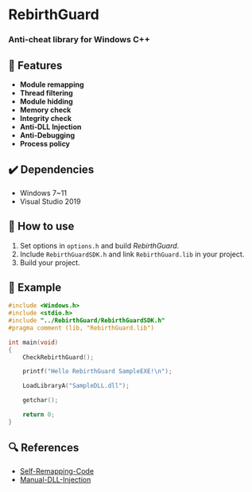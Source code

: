 # RebirthGuard

### Anti-cheat library for Windows C++

## :page_facing_up: Features
* __Module remapping__
* __Thread filtering__
* __Module hidding__
* __Memory check__
* __Integrity check__
* __Anti-DLL Injection__
* __Anti-Debugging__
* __Process policy__

## :heavy_check_mark: Dependencies
* Windows 7~11
* Visual Studio 2019

## :wrench: How to use
1. Set options in `options.h` and build *RebirthGuard*.
2. Include `RebirthGuardSDK.h` and link `RebirthGuard.lib` in your project.
3. Build your project.

## :memo: Example
```CPP
#include <Windows.h>
#include <stdio.h>
#include "../RebirthGuard/RebirthGuardSDK.h"
#pragma comment (lib, "RebirthGuard.lib")

int main(void)
{
	CheckRebirthGuard();

	printf("Hello RebirthGuard SampleEXE!\n");

	LoadLibraryA("SampleDLL.dll");

	getchar();

	return 0;
}
```

## :mag: References
* [Self-Remapping-Code](https://github.com/changeofpace/Self-Remapping-Code)
* [Manual-DLL-Injection](http://www.rohitab.com/discuss/topic/40761-manual-dll-injection/)